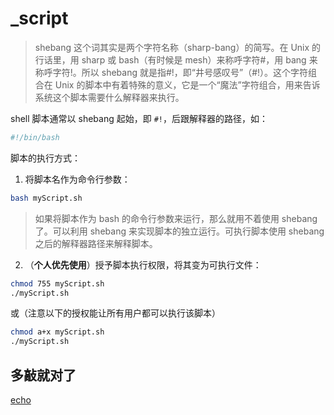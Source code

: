 # \_script

> shebang 这个词其实是两个字符名称（sharp-bang）的简写。在 Unix 的行话里，用 sharp 或 bash（有时候是 mesh）来称呼字符#，用 bang 来称呼字符!。所以 shebang 就是指#!，即“井号感叹号”（#!）。这个字符组合在 Unix 的脚本中有着特殊的意义，它是一个“魔法”字符组合，用来告诉系统这个脚本需要什么解释器来执行。

shell 脚本通常以 shebang 起始，即 `#!`，后跟解释器的路径，如：

```bash
#!/bin/bash
```

脚本的执行方式：

1. 将脚本名作为命令行参数：

```bash
bash myScript.sh
```

> 如果将脚本作为 bash 的命令行参数来运行，那么就用不着使用 shebang 了。可以利用 shebang 来实现脚本的独立运行。可执行脚本使用 shebang 之后的解释器路径来解释脚本。

2. （**个人优先使用**）授予脚本执行权限，将其变为可执行文件：

```bash
chmod 755 myScript.sh
./myScript.sh
```

或（注意以下的授权能让所有用户都可以执行该脚本）

```bash
chmod a+x myScript.sh
./myScript.sh
```

## 多敲就对了

[echo](./script/echo.sh)
